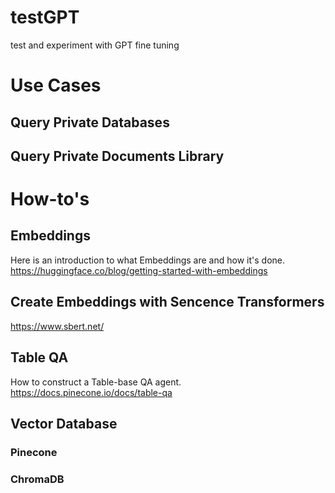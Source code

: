 # testGPT
 test and experiment with GPT fine tuning

# Use Cases
## Query Private Databases


## Query Private Documents Library

# How-to's
## Embeddings
Here is an introduction to what Embeddings are and how it's done.
https://huggingface.co/blog/getting-started-with-embeddings

## Create Embeddings with Sencence Transformers
https://www.sbert.net/


## Table QA
How to construct a Table-base QA agent.
https://docs.pinecone.io/docs/table-qa

## Vector Database
### Pinecone


### ChromaDB
